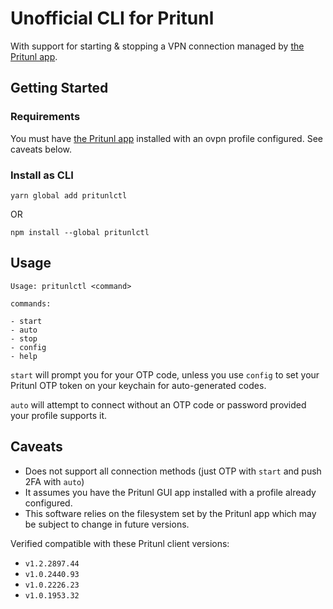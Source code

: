 # Unofficial CLI for Pritunl

With support for starting & stopping a VPN connection managed by [the Pritunl app](https://client.pritunl.com/).

## Getting Started

### Requirements

You must have [the Pritunl app](https://client.pritunl.com/) installed with an ovpn profile configured. See caveats below. 

### Install as CLI

`yarn global add pritunlctl`

OR

`npm install --global pritunlctl`

## Usage

```
Usage: pritunlctl <command>

commands:

- start
- auto
- stop
- config
- help
```

`start` will prompt you for your OTP code, unless you use `config` to set your Pritunl OTP token on your keychain for auto-generated codes.

`auto` will attempt to connect without an OTP code or password provided your profile supports it.

## Caveats

* Does not support all connection methods (just OTP with `start` and push 2FA with `auto`)
* It assumes you have the Pritunl GUI app installed with a profile already configured.
* This software relies on the filesystem set by the Pritunl app which may be subject to change in future versions.

Verified compatible with these Pritunl client versions:

* `v1.2.2897.44`
* `v1.0.2440.93`
* `v1.0.2226.23`
* `v1.0.1953.32`
